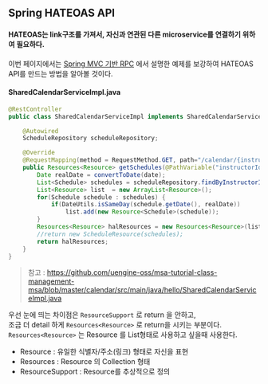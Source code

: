 Spring HATEOAS API
------
#### HATEOAS는 link구조를 가져서, 자신과 연관된 다른 microservice를 연결하기 위하여 필요하다.  
이번 페이지에서는 [Spring MVC 기반 RPC](https://github.com/TheOpenCloudEngine/uEngine-cloud/wiki/Spring-MVC-기반-RPC) 에서 설명한 예제를 보강하여 HATEOAS API를 만드는 방법을 알아볼 것이다.  

#### SharedCalendarServiceImpl.java
```java
@RestController
public class SharedCalendarServiceImpl implements SharedCalendarService {

    @Autowired
    ScheduleRepository scheduleRepository;

    @Override
    @RequestMapping(method = RequestMethod.GET, path="/calendar/{instructorId}/{date}")
    public Resources<Resource> getSchedules(@PathVariable("instructorId") Long instructorId, @PathVariable("date") String date) {
        Date realDate = convertToDate(date);
        List<Schedule> schedules = scheduleRepository.findByInstructorId(instructorId);
        List<Resource> list  = new ArrayList<Resource>();
        for(Schedule schedule : schedules) {
            if(DateUtils.isSameDay(schedule.getDate(), realDate))
                list.add(new Resource<Schedule>(schedule));
        }
        Resources<Resource> halResources = new Resources<Resource>(list);
        //return new ScheduleResource(schedules);
        return halResources;
    }
}
```
> 참고 : https://github.com/uengine-oss/msa-tutorial-class-management-msa/blob/master/calendar/src/main/java/hello/SharedCalendarServiceImpl.java

우선 눈에 띄는 차이점은 `ResourceSupport` 로 return 을 안하고,  
조금 더 detail 하게 `Resources<Resource>` 로 return을 시키는 부분이다.  
`Resources<Resource>` 는 Resource 를 List형태로 사용하고 싶을때 사용한다.  
* Resource : 유일한 식별자/주소(링크) 형태로 자신을 표현
* Resources : Resource 의 Collection 형태
* ResourceSupport : Resource를 추상적으로 정의

